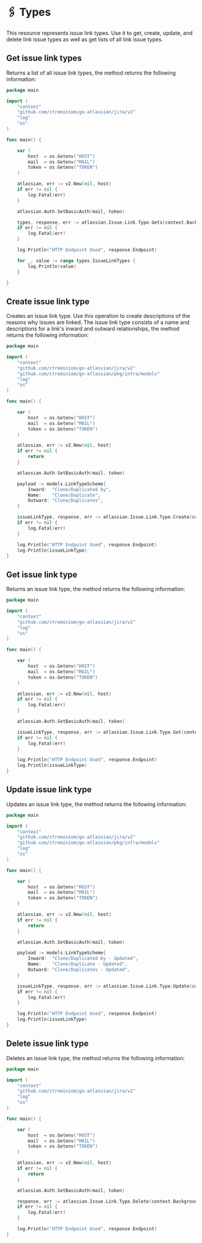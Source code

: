 # 🖇 Types

This resource represents issue link types. Use it to get, create, update, and delete link issue types as well as get lists of all link issue types.

## Get issue link types

Returns a list of all issue link types, the method returns the following information:

```go
package main

import (
	"context"
	"github.com/ctreminiom/go-atlassian/jira/v2"
	"log"
	"os"
)

func main() {

	var (
		host  = os.Getenv("HOST")
		mail  = os.Getenv("MAIL")
		token = os.Getenv("TOKEN")
	)

	atlassian, err := v2.New(nil, host)
	if err != nil {
		log.Fatal(err)
	}

	atlassian.Auth.SetBasicAuth(mail, token)

	types, response, err := atlassian.Issue.Link.Type.Gets(context.Background())
	if err != nil {
		log.Fatal(err)
	}

	log.Println("HTTP Endpoint Used", response.Endpoint)

	for _, value := range types.IssueLinkTypes {
		log.Println(value)
	}

}
```

## Create issue link type

Creates an issue link type. Use this operation to create descriptions of the reasons why issues are linked. The issue link type consists of a name and descriptions for a link's inward and outward relationships, the method returns the following information:

```go
package main

import (
	"context"
	"github.com/ctreminiom/go-atlassian/jira/v2"
	"github.com/ctreminiom/go-atlassian/pkg/infra/models"
	"log"
	"os"
)

func main() {

	var (
		host  = os.Getenv("HOST")
		mail  = os.Getenv("MAIL")
		token = os.Getenv("TOKEN")
	)

	atlassian, err := v2.New(nil, host)
	if err != nil {
		return
	}

	atlassian.Auth.SetBasicAuth(mail, token)

	payload := models.LinkTypeScheme{
		Inward:  "Clone/Duplicated by",
		Name:    "Clone/Duplicate",
		Outward: "Clone/Duplicates",
	}

	issueLinkType, response, err := atlassian.Issue.Link.Type.Create(context.Background(), &payload)
	if err != nil {
		log.Fatal(err)
	}

	log.Println("HTTP Endpoint Used", response.Endpoint)
	log.Println(issueLinkType)
}
```

## Get issue link type

Returns an issue link type, the method returns the following information:

```go
package main

import (
	"context"
	"github.com/ctreminiom/go-atlassian/jira/v2"
	"log"
	"os"
)

func main() {

	var (
		host  = os.Getenv("HOST")
		mail  = os.Getenv("MAIL")
		token = os.Getenv("TOKEN")
	)

	atlassian, err := v2.New(nil, host)
	if err != nil {
		log.Fatal(err)
	}

	atlassian.Auth.SetBasicAuth(mail, token)

	issueLinkType, response, err := atlassian.Issue.Link.Type.Get(context.Background(), "10000")
	if err != nil {
		log.Fatal(err)
	}

	log.Println("HTTP Endpoint Used", response.Endpoint)
	log.Println(issueLinkType)
}
```

## Update issue link type

Updates an issue link type, the method returns the following information:

```go
package main

import (
	"context"
	"github.com/ctreminiom/go-atlassian/jira/v2"
	"github.com/ctreminiom/go-atlassian/pkg/infra/models"
	"log"
	"os"
)

func main() {

	var (
		host  = os.Getenv("HOST")
		mail  = os.Getenv("MAIL")
		token = os.Getenv("TOKEN")
	)

	atlassian, err := v2.New(nil, host)
	if err != nil {
		return
	}

	atlassian.Auth.SetBasicAuth(mail, token)

	payload := models.LinkTypeScheme{
		Inward:  "Clone/Duplicated by - Updated",
		Name:    "Clone/Duplicate - Updated",
		Outward: "Clone/Duplicates - Updated",
	}

	issueLinkType, response, err := atlassian.Issue.Link.Type.Update(context.Background(), "10008", &payload)
	if err != nil {
		log.Fatal(err)
	}

	log.Println("HTTP Endpoint Used", response.Endpoint)
	log.Println(issueLinkType)
}
```

## Delete issue link type

Deletes an issue link type, the method returns the following information:

```go
package main

import (
	"context"
	"github.com/ctreminiom/go-atlassian/jira/v2"
	"log"
	"os"
)

func main() {

	var (
		host  = os.Getenv("HOST")
		mail  = os.Getenv("MAIL")
		token = os.Getenv("TOKEN")
	)

	atlassian, err := v2.New(nil, host)
	if err != nil {
		return
	}

	atlassian.Auth.SetBasicAuth(mail, token)

	response, err := atlassian.Issue.Link.Type.Delete(context.Background(), "10008")
	if err != nil {
		log.Fatal(err)
	}

	log.Println("HTTP Endpoint Used", response.Endpoint)
}
```
